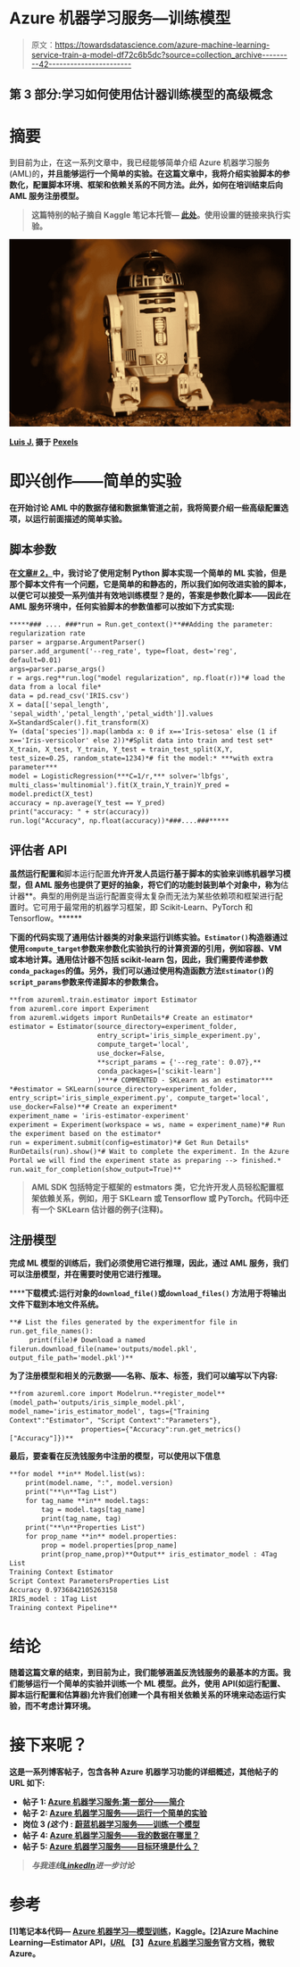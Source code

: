 # Azure 机器学习服务—训练模型

> 原文：<https://towardsdatascience.com/azure-machine-learning-service-train-a-model-df72c6b5dc?source=collection_archive---------42----------------------->

## 第 3 部分:学习如何使用估计器训练模型的高级概念

# 摘要

到目前为止，在这一系列文章中，我已经能够简单介绍 Azure 机器学习服务(AML)的[](https://www.kaggle.com/pankaj1234/azure-machine-learning-introduction)****，并且能够运行一个简单的实验[](/azure-machine-learning-service-run-python-script-experiment-1a9b2fc1b550)**。在这篇文章中，我将介绍实验脚本的参数化，配置脚本环境、框架和依赖关系的不同方法。此外，如何在培训结束后向 AML 服务注册模型。******

> ******这篇特别的帖子摘自 Kaggle 笔记本托管— [此处](https://www.kaggle.com/pankaj1234/azure-machine-learning-model-training)。使用设置的链接来执行实验。******

******![](img/76546ec9221033cecc12240125b8852a.png)******

******[Luis J.](https://www.pexels.com/@onewayupdesigns?utm_content=attributionCopyText&utm_medium=referral&utm_source=pexels) 摄于 [Pexels](https://www.pexels.com/photo/star-wars-r2-d2-2085831/?utm_content=attributionCopyText&utm_medium=referral&utm_source=pexels)******

# ******即兴创作——简单的实验******

******在开始讨论 AML 中的数据存储和数据集管道之前，我将简要介绍一些高级配置选项，以运行前面描述的简单实验。******

## ******脚本参数******

******在[文章# 2，](/azure-machine-learning-service-run-python-script-experiment-1a9b2fc1b550)中，我讨论了使用定制 Python 脚本实现一个简单的 ML 实验，但是那个脚本文件有一个问题，它是简单的和静态的，所以我们如何改进实验的脚本，以便它可以接受一系列值并有效地训练模型？是的，答案是参数化脚本——因此在 AML 服务环境中，任何实验脚本的参数值都可以按如下方式实现:******

```
*****### .... ###*run = Run.get_context()**##Adding the parameter: regularization rate 
parser = argparse.ArgumentParser()
parser.add_argument('--reg_rate', type=float, dest='reg', default=0.01)
args=parser.parse_args()
r = args.reg**run.log("model regularization", np.float(r))*# load the data from a local file*
data = pd.read_csv('IRIS.csv')
X = data[['sepal_length', 'sepal_width','petal_length','petal_width']].values
X=StandardScaler().fit_transform(X)
Y= (data['species']).map(lambda x: 0 if x=='Iris-setosa' else (1 if x=='Iris-versicolor' else 2))*#Split data into train and test set*
X_train, X_test, Y_train, Y_test = train_test_split(X,Y, test_size=0.25, random_state=1234)*# fit the model:* ***with extra parameter***
model = LogisticRegression(***C=1/r,*** solver='lbfgs', multi_class='multinomial').fit(X_train,Y_train)Y_pred = model.predict(X_test)
accuracy = np.average(Y_test == Y_pred)
print("accuracy: " + str(accuracy))
run.log("Accuracy", np.float(accuracy))*###....###*****
```

## ******评估者 API******

******虽然**运行配置**和**脚本运行配置**允许开发人员运行基于脚本的实验来训练机器学习模型，但 AML 服务也提供了更好的抽象，将它们的功能封装到单个对象中，称为**估计器**。典型的用例是当运行配置变得太复杂而无法为某些依赖项和框架进行配置时。它可用于最常用的机器学习框架，即 Scikit-Learn、PyTorch 和 Tensorflow。******

****下面的代码实现了通用估计器类的对象来运行训练实验。`Estimator()`构造器通过使用`compute_target`参数来参数化实验执行的计算资源的引用，例如容器、VM 或本地计算。通用估计器不包括 scikit-learn 包，因此，我们需要传递参数`conda_packages`的值。另外，我们可以通过使用构造函数方法`Estimator()`的`script_params`参数来传递脚本的参数集合。****

```
**from azureml.train.estimator import Estimator
from azureml.core import Experiment
from azureml.widgets import RunDetails*# Create an estimator*
estimator = Estimator(source_directory=experiment_folder,
                      entry_script='iris_simple_experiment.py',
                      compute_target='local',
                      use_docker=False,
                      **script_params = {'--reg_rate': 0.07},**
                      conda_packages=['scikit-learn']
                      )***# COMMENTED - SKLearn as an estimator***
*#estimator = SKLearn(source_directory=experiment_folder, entry_script='iris_simple_experiment.py', compute_target='local', use_docker=False)**# Create an experiment*
experiment_name = 'iris-estimator-experiment'
experiment = Experiment(workspace = ws, name = experiment_name)*# Run the experiment based on the estimator*
run = experiment.submit(config=estimator)*# Get Run Details*
RunDetails(run).show()*# Wait to complete the experiment. In the Azure Portal we will find the experiment state as preparing --> finished.*
run.wait_for_completion(show_output=True)**
```

> ****AML SDK 包括特定于框架的 estmators 类，它允许开发人员轻松配置框架依赖关系，例如，用于 SKLearn 或 Tensorflow 或 PyTorch。代码中还有一个 SKLearn 估计器的例子(注释)。****

## ****注册模型****

****完成 ML 模型的训练后，我们必须使用它进行推理，因此，通过 AML 服务，我们可以注册模型，并在需要时使用它进行推理。****

******下载模式:**运行对象的`download_file()`或`download_files()` 方法用于将输出文件下载到本地文件系统。****

```
**# List the files generated by the experimentfor file in run.get_file_names():
     print(file)# Download a named filerun.download_file(name='outputs/model.pkl', output_file_path='model.pkl')**
```

****为了**注册**模型和相关的元数据——名称、版本、标签，我们可以编写以下内容:****

```
**from azureml.core import Modelrun.**register_model**(model_path='outputs/iris_simple_model.pkl', model_name='iris_estimator_model', tags={"Training Context":"Estimator", "Script Context":"Parameters"},
                  properties={"Accuracy":run.get_metrics()["Accuracy"]})**
```

****最后，要查看在反洗钱服务中注册的模型，可以使用以下信息****

```
**for model **in** Model.list(ws):
    print(model.name, ":", model.version)
    print("**\n**Tag List")
    for tag_name **in** model.tags:
        tag = model.tags[tag_name]
        print(tag_name, tag)
    print("**\n**Properties List")
    for prop_name **in** model.properties:
        prop = model.properties[prop_name]
        print(prop_name,prop)**Output** iris_estimator_model : 4Tag List
Training Context Estimator
Script Context ParametersProperties List
Accuracy 0.9736842105263158
IRIS_model : 1Tag List
Training context Pipeline**
```

# ****结论****

****随着这篇文章的结束，到目前为止，我们能够涵盖反洗钱服务的最基本的方面。我们能够运行一个简单的实验并训练一个 ML 模型。此外，使用 API(如运行配置、脚本运行配置和估算器)允许我们创建一个具有相关依赖关系的环境来动态运行实验，而不考虑计算环境。****

# ****接下来呢？****

****这是一系列博客帖子，包含各种 Azure 机器学习功能的详细概述，其他帖子的 URL 如下:****

*   ****帖子 1: [Azure 机器学习服务:第一部分——简介](/azure-machine-learning-service-part-1-an-introduction-739620d1127b)****
*   ****帖子 2: [Azure 机器学习服务——运行一个简单的实验](/azure-machine-learning-service-run-python-script-experiment-1a9b2fc1b550)****
*   ****岗位 3 *(这个)* : [蔚蓝机器学习服务——训练一个模型](/azure-machine-learning-service-train-a-model-df72c6b5dc)****
*   ****帖子 4: [Azure 机器学习服务——我的数据在哪里？](/azure-machine-learning-service-where-is-my-data-pjainani-86a77b93ab52)****
*   ****帖子 5: [Azure 机器学习服务——目标环境是什么？](/azure-machine-learning-service-what-is-the-target-environment-cb45d43530f2)****

> *****与我连线*[***LinkedIn***](https://www.linkedin.com/in/p-jainani/)*进一步讨论*****

# ****参考****

****[1]笔记本&代码— [Azure 机器学习—模型训练](https://www.kaggle.com/pankaj1234/azure-machine-learning-model-training)，Kaggle。[2]Azure Machine Learning—Estimator API，[*URL*](https://aka.ms/AA70rqw)
【3】[Azure 机器学习服务](https://docs.microsoft.com/en-in/azure/machine-learning/)官方文档，微软 Azure。****